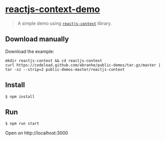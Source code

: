 # [reactjs-context-demo](https://reactjs-context.demos.abranhe.com)

> A simple demo using [`reactjs-context`](https://github.com/abranhe/reactjs-context) library.

## Download manually

Download the example:

```
mkdir reactjs-context && cd reactjs-context
curl https://codeload.github.com/abranhe/public-demos/tar.gz/master | tar -xz --strip=2 public-demos-master/reactjs-context
```

## Install

```
$ npm install
```

## Run

```
$ npm run start
```

Open on http://localhost:3000